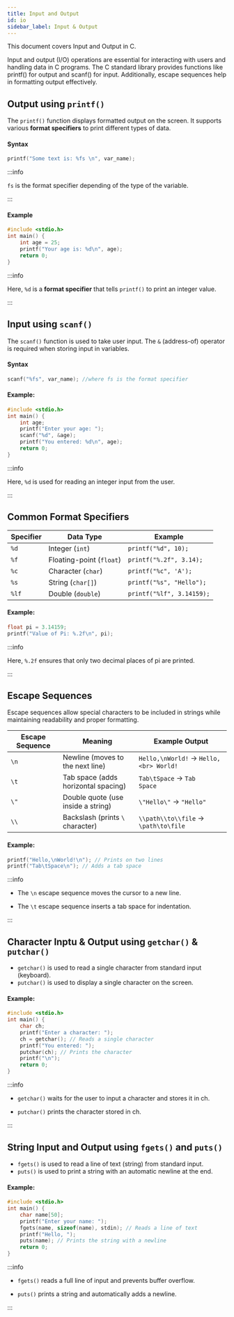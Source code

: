 ```yaml
---
title: Input and Output
id: io
sidebar_label: Input & Output
---
```


This document covers Input and Output in C.

Input and output (I/O) operations are essential for interacting with users and handling data in C programs. The C standard library provides functions like printf() for output and scanf() for input. Additionally, escape sequences help in formatting output effectively.

## Output using `printf()`
The `printf()` function displays formatted output on the screen. It supports various **format specifiers** to print different types of data.

#### Syntax
```c
printf("Some text is: %fs \n", var_name); 
```
:::info

`fs` is the format specifier depending of the type of the variable.

:::

#### Example
```c
#include <stdio.h>
int main() {
    int age = 25;
    printf("Your age is: %d\n", age);
    return 0;
}
```

:::info

Here, `%d` is a **format specifier** that tells `printf()` to print an integer value.

:::

## Input using `scanf()`

The `scanf()` function is used to take user input. The `&` (address-of) operator is required when storing input in variables.

#### Syntax
```c
scanf("%fs", var_name); //where fs is the format specifier
```

#### Example: 
```c
#include <stdio.h>
int main() {
    int age;
    printf("Enter your age: ");
    scanf("%d", &age);
    printf("You entered: %d\n", age);
    return 0;
}
```
:::info

Here, `%d` is used for reading an integer input from the user.

:::

## Common Format Specifiers
| Specifier | Data Type | Example |
|-----------|------------|---------|
| `%d` | Integer (`int`) | `printf("%d", 10);` |
| `%f` | Floating-point (`float`) | `printf("%.2f", 3.14);` |
| `%c` | Character (`char`) | `printf("%c", 'A');` |
| `%s` | String (`char[]`) | `printf("%s", "Hello");` |
| `%lf` | Double (`double`) | `printf("%lf", 3.14159);` |

#### Example: 
```c
float pi = 3.14159;
printf("Value of Pi: %.2f\n", pi);
```

:::info

Here, `%.2f` ensures that only two decimal places of pi are printed.

:::

## Escape Sequences
Escape sequences allow special characters to be included in strings while maintaining readability and proper formatting.

| Escape Sequence | Meaning | Example Output |
|----------------|---------|---------------|
| `\n` | Newline (moves to the next line) | `Hello,\nWorld!` → `Hello, <br> World!` |
| `\t` | Tab space (adds horizontal spacing) | `Tab\tSpace` → `Tab    Space` |
| `\"` | Double quote (use inside a string) | `\"Hello\"` → `"Hello"` |
| `\\` | Backslash (prints `\` character) | `\\path\\to\\file` → `\path\to\file` |

#### Example: 
```c
printf("Hello,\nWorld!\n"); // Prints on two lines
printf("Tab\tSpace\n"); // Adds a tab space
```
:::info

- The `\n` escape sequence moves the cursor to a new line.

- The `\t` escape sequence inserts a tab space for indentation.

:::

## Character Inptu & Output using `getchar()` & `putchar()`
- `getchar()` is used to read a single character from standard input (keyboard).
- `putchar()` is used to display a single character on the screen.

#### Example:
```c
#include <stdio.h>
int main() {
    char ch;
    printf("Enter a character: ");
    ch = getchar(); // Reads a single character
    printf("You entered: ");
    putchar(ch); // Prints the character
    printf("\n");
    return 0;
}
```

:::info

- `getchar()` waits for the user to input a character and stores it in ch.

- `putchar()` prints the character stored in ch.

:::

## String Input and Output using `fgets()` and `puts()`
- `fgets()` is used to read a line of text (string) from standard input.
- `puts()` is used to print a string with an automatic newline at the end.

#### Example:
```c
#include <stdio.h>
int main() {
    char name[50];
    printf("Enter your name: ");
    fgets(name, sizeof(name), stdin); // Reads a line of text
    printf("Hello, ");
    puts(name); // Prints the string with a newline
    return 0;
}
```

:::info

- `fgets()` reads a full line of input and prevents buffer overflow.

- `puts()` prints a string and automatically adds a newline.

:::
